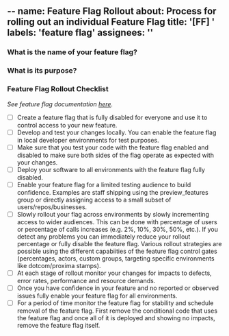 --
name: Feature Flag Rollout
about: Process for rolling out an individual Feature Flag
title: '[FF] '
labels: 'feature flag'
assignees: ''
---

### What is the name of your feature flag?

### What is its purpose?

<!-- Describe the behavior with the Feature Flag enabled or disabled -->

### Feature Flag Rollout Checklist

_See feature flag documentation [here](https://thehub.github.com/epd/engineering/products-and-services/dotcom/features/feature-flags/)._

- [ ] Create a feature flag that is fully disabled for everyone and use it to control access to your new feature.
- [ ] Develop and test your changes locally. You can enable the feature flag in local developer environments for test purposes.
- [ ] Make sure that you test your code with the feature flag enabled and disabled to make sure both sides of the flag operate as expected with your changes.
- [ ] Deploy your software to all environments with the feature flag fully disabled.
- [ ] Enable your feature flag for a limited testing audience to build confidence. Examples are staff shipping using the preview_features group or directly assigning access to a small subset of users/repos/businesses.
- [ ] Slowly rollout your flag across environments by slowly incrementing access to wider audiences. This can be done with percentage of users or percentage of calls increases (e.g. 2%, 10%, 30%, 50%, etc.). If you detect any problems you can immediately reduce your rollout percentage or fully disable the feature flag. Various rollout strategies are possible using the different capabiities of the feature flag control gates (percentages, actors, custom groups, targeting specific environments like dotcom/proxima stamps).
- [ ] At each stage of rollout monitor your changes for impacts to defects, error rates, performance and resource demands.
- [ ] Once you have confidence in your feature and no reported or observed issues fully enable your feature flag for all environments.
- [ ] For a period of time monitor the feature flag for stability and schedule removal of the feature flag. First remove the conditional code that uses the feature flag and once all of it is deployed and showing no impacts, remove the feature flag itself.
